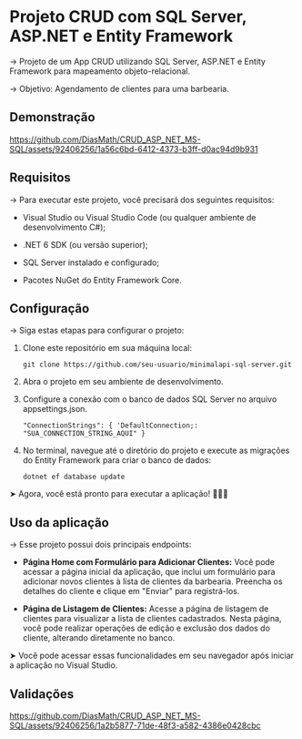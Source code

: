 # Projeto CRUD com SQL Server, ASP.NET e Entity Framework

→ Projeto de um App CRUD utilizando SQL Server, ASP.NET e Entity Framework para mapeamento objeto-relacional. 

→ Objetivo: Agendamento de clientes para uma barbearia.

## Demonstração

https://github.com/DiasMath/CRUD_ASP_NET_MS-SQL/assets/92406256/1a56c6bd-6412-4373-b3ff-d0ac94d9b931


## Requisitos

→ Para executar este projeto, você precisará dos seguintes requisitos:

  * Visual Studio ou Visual Studio Code (ou qualquer ambiente de desenvolvimento C#);
  
  * .NET 6 SDK (ou versão superior);
  
  * SQL Server instalado e configurado;

  * Pacotes NuGet do Entity Framework Core.


## Configuração

→ Siga estas etapas para configurar o projeto:

1. Clone este repositório em sua máquina local:

    `git clone https://github.com/seu-usuario/minimalapi-sql-server.git`

2. Abra o projeto em seu ambiente de desenvolvimento.

3. Configure a conexão com o banco de dados SQL Server no arquivo appsettings.json.

    `"ConnectionStrings": {
    'DefaultConnection;: "SUA_CONNECTION_STRING_AQUI"
    }`

4. No terminal, navegue até o diretório do projeto e execute as migrações do Entity Framework para criar o banco de dados:

    `dotnet ef database update`


➤ Agora, você está pronto para executar a aplicação! 🥳👍🏻


## Uso da aplicação

→ Esse projeto possui dois principais endpoints:

* **Página Home com Formulário para Adicionar Clientes:** Você pode acessar a página inicial da aplicação, que inclui um formulário para adicionar novos clientes à lista de clientes da barbearia. Preencha os detalhes do cliente e clique em "Enviar" para registrá-los.

* **Página de Listagem de Clientes:** Acesse a página de listagem de clientes para visualizar a lista de clientes cadastrados. Nesta página, você pode realizar operações de edição e exclusão dos dados do cliente, alterando diretamente no banco.

➤ Você pode acessar essas funcionalidades em seu navegador após iniciar a aplicação no Visual Studio.

## Validações


https://github.com/DiasMath/CRUD_ASP_NET_MS-SQL/assets/92406256/1a2b5877-71de-48f3-a582-4386e0428cbc
